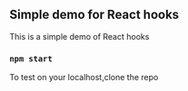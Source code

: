 ## Simple demo for React hooks

This is a simple demo of React hooks

### `npm start`

To test on your localhost,clone the repo
